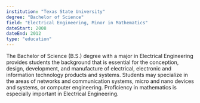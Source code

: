 ```yaml
---
institution: "Texas State University"
degree: "Bachelor of Science"
field: "Electrical Engineering, Minor in Mathematics"
dateStart: 2008
dateEnd: 2012
type: "education"
---
```


The Bachelor of Science (B.S.) degree with a major in Electrical Engineering provides students the background that is essential for the conception, design, development, and manufacture of electrical, electronic and information technology products and systems. Students may specialize in the areas of networks and communication systems, micro and nano devices and systems, or computer engineering. Proficiency in mathematics is especially important in Electrical Engineering.